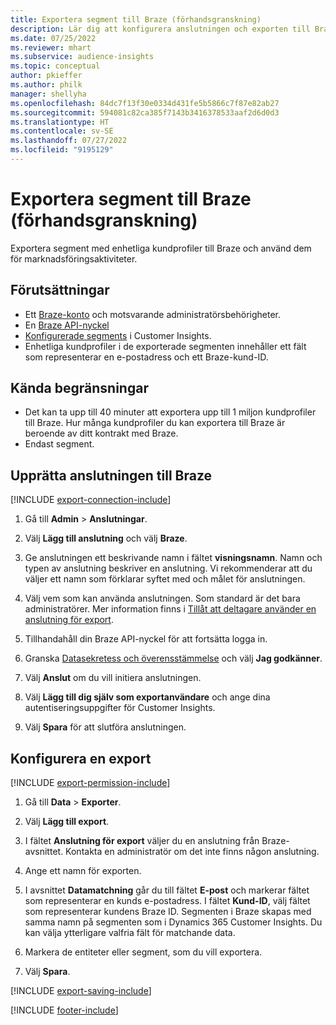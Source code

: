 ```yaml
---
title: Exportera segment till Braze (förhandsgranskning)
description: Lär dig att konfigurera anslutningen och exporten till Braze.
ms.date: 07/25/2022
ms.reviewer: mhart
ms.subservice: audience-insights
ms.topic: conceptual
author: pkieffer
ms.author: philk
manager: shellyha
ms.openlocfilehash: 84dc7f13f30e0334d431fe5b5866c7f87e82ab27
ms.sourcegitcommit: 594081c82ca385f7143b3416378533aaf2d6d0d3
ms.translationtype: HT
ms.contentlocale: sv-SE
ms.lasthandoff: 07/27/2022
ms.locfileid: "9195129"
---
```

# <a name="export-segments-to-braze-preview"></a>Exportera segment till Braze (förhandsgranskning)

Exportera segment med enhetliga kundprofiler till Braze och använd dem för marknadsföringsaktiviteter.

## <a name="prerequisites"></a>Förutsättningar

- Ett [Braze-konto](https://www.braze.com/) och motsvarande administratörsbehörigheter.
- En [Braze API-nyckel](https://www.braze.com/docs/api/basics/)
- [Konfigurerade segments](segments.md) i Customer Insights.
- Enhetliga kundprofiler i de exporterade segmenten innehåller ett fält som representerar en e-postadress och ett Braze-kund-ID.

## <a name="known-limitations"></a>Kända begränsningar

- Det kan ta upp till 40 minuter att exportera upp till 1 miljon kundprofiler till Braze. Hur många kundprofiler du kan exportera till Braze är beroende av ditt kontrakt med Braze.
- Endast segment.

## <a name="set-up-connection-to-braze"></a>Upprätta anslutningen till Braze

[!INCLUDE [export-connection-include](includes/export-connection-admn.md)]

1. Gå till **Admin** > **Anslutningar**.

1. Välj **Lägg till anslutning** och välj **Braze**.

1. Ge anslutningen ett beskrivande namn i fältet **visningsnamn**. Namn och typen av anslutning beskriver en anslutning. Vi rekommenderar att du väljer ett namn som förklarar syftet med och målet för anslutningen.

1. Välj vem som kan använda anslutningen. Som standard är det bara administratörer. Mer information finns i [Tillåt att deltagare använder en anslutning för export](connections.md#allow-contributors-to-use-a-connection-for-exports).

1. Tillhandahåll din Braze API-nyckel för att fortsätta logga in.

1. Granska [Datasekretess och överensstämmelse](connections.md#data-privacy-and-compliance) och välj **Jag godkänner**.

1. Välj **Anslut** om du vill initiera anslutningen.

1. Välj **Lägg till dig själv som exportanvändare** och ange dina autentiseringsuppgifter för Customer Insights.

1. Välj **Spara** för att slutföra anslutningen.

## <a name="configure-an-export"></a>Konfigurera en export

[!INCLUDE [export-permission-include](includes/export-permission.md)]

1. Gå till **Data** > **Exporter**.

1. Välj **Lägg till export**.

1. I fältet **Anslutning för export** väljer du en anslutning från Braze-avsnittet. Kontakta en administratör om det inte finns någon anslutning.

1. Ange ett namn för exporten.

1. I avsnittet **Datamatchning** går du till fältet **E-post** och markerar fältet som representerar en kunds e-postadress. I fältet **Kund-ID**, välj fältet som representerar kundens Braze ID. Segmenten i Braze skapas med samma namn på segmenten som i Dynamics 365 Customer Insights. Du kan välja ytterligare valfria fält för matchande data.

1. Markera de entiteter eller segment, som du vill exportera.

1. Välj **Spara**.

[!INCLUDE [export-saving-include](includes/export-saving.md)]

[!INCLUDE [footer-include](includes/footer-banner.md)]

